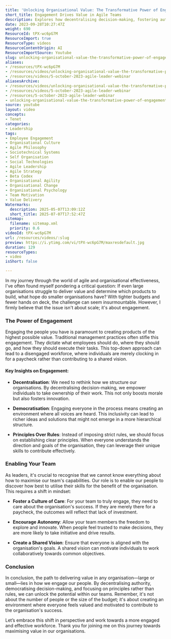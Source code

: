 ```yaml
---
title: 'Unlocking Organisational Value: The Transformative Power of Engagement in Agile Teams'
short_title: Engagement Drives Value in Agile Teams
description: Explores how decentralising decision-making, fostering autonomy, and building a shared vision in agile teams can boost engagement and unlock greater organisational value.
date: 2023-09-28T10:27:47Z
weight: 690
ResourceId: tPX-wc6pG7M
ResourceImport: true
ResourceType: videos
ResourceContentOrigin: AI
ResourceImportSource: Youtube
slug: unlocking-organisational-value-the-transformative-power-of-engagement-in-agile-teams
aliases:
- /resources/tPX-wc6pG7M
- /resources/videos/unlocking-organisational-value-the-transformative-power-of-engagement-in-agile-teams
- /resources/videos/5-october-2023-agile-leader-webinar
aliasesArchive:
- /resources/videos/unlocking-organisational-value-the-transformative-power-of-engagement-in-agile-teams
- /resources/videos/5-october-2023-agile-leader-webinar
- /resources/5-october-2023-agile-leader-webinar
- unlocking-organisational-value-the-transformative-power-of-engagement-in-agile-teams
source: youtube
layout: video
concepts:
- Tenet
categories:
- Leadership
tags:
- Employee Engagement
- Organisational Culture
- Agile Philosophy
- Sociotechnical Systems
- Self Organisation
- Social Technologies
- Agile Leadership
- Agile Strategy
- Beta Codex
- Organisational Agility
- Organisational Change
- Organisational Psychology
- Team Motivation
- Value Delivery
Watermarks:
  description: 2025-05-07T13:09:12Z
  short_title: 2025-07-07T17:52:47Z
sitemap:
  filename: sitemap.xml
  priority: 0.6
videoId: tPX-wc6pG7M
url: /resources/videos/:slug
preview: https://i.ytimg.com/vi/tPX-wc6pG7M/maxresdefault.jpg
duration: 129
resourceTypes:
- video
isShort: false

---
```

In my journey through the world of agile and organisational effectiveness, I've often found myself pondering a critical question: If even large organisations struggle to deliver value and determine which products to build, what hope do smaller organisations have? With tighter budgets and fewer hands on deck, the challenge can seem insurmountable. However, I firmly believe that the issue isn't about scale; it's about engagement.

### The Power of Engagement

Engaging the people you have is paramount to creating products of the highest possible value. Traditional management practices often stifle this engagement. They dictate what employees should do, where they should go, and how they should execute their tasks. This top-down approach can lead to a disengaged workforce, where individuals are merely clocking in for a paycheck rather than contributing to a shared vision.

#### Key Insights on Engagement:

- **Decentralisation**: We need to rethink how we structure our organisations. By decentralising decision-making, we empower individuals to take ownership of their work. This not only boosts morale but also fosters innovation.
  
- **Democratisation**: Engaging everyone in the process means creating an environment where all voices are heard. This inclusivity can lead to richer ideas and solutions that might not emerge in a more hierarchical structure.

- **Principles Over Rules**: Instead of imposing strict rules, we should focus on establishing clear principles. When everyone understands the direction and goals of the organisation, they can leverage their unique skills to contribute effectively.

### Enabling Your Team

As leaders, it's crucial to recognise that we cannot know everything about how to maximise our team's capabilities. Our role is to enable our people to discover how best to utilise their skills for the benefit of the organisation. This requires a shift in mindset:

- **Foster a Culture of Care**: For your team to truly engage, they need to care about the organisation's success. If they are merely there for a paycheck, the outcomes will reflect that lack of investment.

- **Encourage Autonomy**: Allow your team members the freedom to explore and innovate. When people feel trusted to make decisions, they are more likely to take initiative and drive results.

- **Create a Shared Vision**: Ensure that everyone is aligned with the organisation's goals. A shared vision can motivate individuals to work collaboratively towards common objectives.

### Conclusion

In conclusion, the path to delivering value in any organisation—large or small—lies in how we engage our people. By decentralising authority, democratising decision-making, and focusing on principles rather than rules, we can unlock the potential within our teams. Remember, it's not about the number of people or the size of the budget; it's about creating an environment where everyone feels valued and motivated to contribute to the organisation's success. 

Let’s embrace this shift in perspective and work towards a more engaged and effective workforce. Thank you for joining me on this journey towards maximising value in our organisations.
